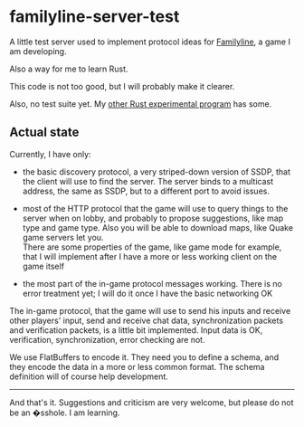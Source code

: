 # familyline-server-test

A little test server used to implement protocol ideas for
[Familyline](https://github.com/arthurmco/familyline), a game I am
developing.


Also a way for me to learn Rust.

This code is not too good, but I will probably make it clearer.

Also, no test suite yet. My [other Rust experimental
program](https://gist.github.com/arthurmco/92ab10eb55cbc332132010bb5b46502a)
has some.

## Actual state

Currently, I have only:

 - the basic discovery protocol, a very striped-down version of SSDP,
   that the client will use to find the server. The server binds to a
   multicast address, the same as SSDP, but to a different port to avoid issues.
 
 - most of the HTTP protocol that the game will use to query things to
   the server when on lobby, and probably to propose suggestions, like
   map type and game type. Also you will be able to download maps,
   like Quake game servers let you.  
   There are some properties of the game, like game mode for example,
   that I will implement after I have a more or less working client on
   the game itself

 - the most part of the in-game protocol messages working. There is 
   no error treatment yet; I will do it once I have the basic 
   networking OK
   

The in-game protocol, that the game will use to send his inputs and
receive other players' input, send and receive chat data,
synchronization packets and verification packets, is a little bit
implemented. Input data is OK, verification, synchronization, error
checking are not.

We use FlatBuffers to encode it. They need you to define  a schema, and they encode the data in a more or less common format. The schema definition will of course help development.

-------

And that's it. Suggestions and criticism are very welcome, but please
do not be an �sshole. I am learning.

